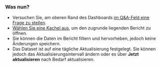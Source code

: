 ### <a name="what-now"></a>Was nun?
* Versuchen Sie, am oberen Rand des Dashboards [im Q&A-Feld eine Frage zu stellen](../service-q-and-a.md).
* [Wählen Sie eine Kachel aus](../service-dashboard-tiles.md), um den zugrunde liegenden Bericht zu öffnen.
* Sie können die Daten im Bericht filtern und hervorheben, jedoch keine Änderungen speichern.
* Das Dataset ist auf eine tägliche Aktualisierung festgelegt. Sie können jedoch das Aktualisierungsintervall ändern oder es über **Jetzt aktualisieren** nach Bedarf aktualisieren.

